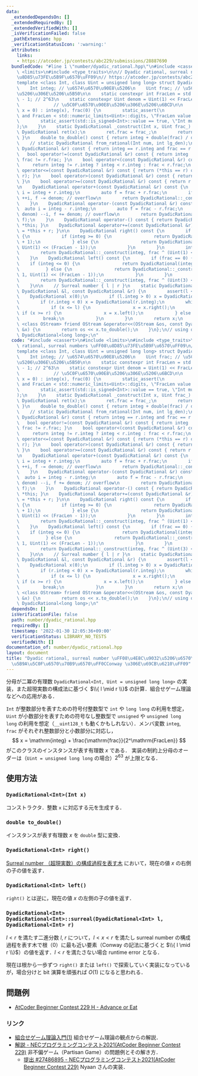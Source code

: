 ```yaml
---
data:
  _extendedDependsOn: []
  _extendedRequiredBy: []
  _extendedVerifiedWith: []
  _isVerificationFailed: false
  _pathExtension: hpp
  _verificationStatusIcon: ':warning:'
  attributes:
    links:
    - https://atcoder.jp/contests/abc229/submissions/28887690
  bundledCode: "#line 1 \"number/dyadic_rational.hpp\"\n#include <cassert>\n#include\
    \ <limits>\n#include <type_traits>\n\n// Dyadic rational, surreal numbers \uFF08\
    \u8D85\u73FE\u5B9F\u6570\uFF09\n// https://atcoder.jp/contests/abc229/submissions/28887690\n\
    template <class Int, class Uint = unsigned long long> struct DyadicRational {\n\
    \    Int integ; // \u6574\u6570\u90E8\u5206\n    Uint frac; // \u5C0F\u6570\u90E8\
    \u5206\u306E\u5206\u5B50\n\n    static constexpr int FracLen = std::numeric_limits<Uint>::digits\
    \ - 1; // 2^63\n    static constexpr Uint denom = Uint(1) << FracLen;        \
    \             // \u5C0F\u6570\u90E8\u5206\u306E\u5206\u6BCD\n\n    DyadicRational(Int\
    \ x = 0) : integ(x), frac(0) {\n        static_assert(\n            0 < FracLen\
    \ and FracLen < std::numeric_limits<Uint>::digits, \"FracLen value error\");\n\
    \        static_assert(std::is_signed<Int>::value == true, \"Int must be signed\"\
    );\n    }\n    static DyadicRational _construct(Int x, Uint frac_) {\n       \
    \ DyadicRational ret(x);\n        ret.frac = frac_;\n        return ret;\n   \
    \ }\n    double to_double() const { return integ + double(frac) / denom; }\n\n\
    \    // static DyadicRational from_rational(Int num, int lg_den);\n    bool operator==(const\
    \ DyadicRational &r) const { return integ == r.integ and frac == r.frac; }\n \
    \   bool operator!=(const DyadicRational &r) const { return integ != r.integ or\
    \ frac != r.frac; }\n    bool operator<(const DyadicRational &r) const {\n   \
    \     return integ != r.integ ? integ < r.integ : frac < r.frac;\n    }\n    bool\
    \ operator<=(const DyadicRational &r) const { return (*this == r) or (*this <\
    \ r); }\n    bool operator>(const DyadicRational &r) const { return r < *this;\
    \ }\n    bool operator>=(const DyadicRational &r) const { return r <= *this; }\n\
    \n    DyadicRational operator+(const DyadicRational &r) const {\n        auto\
    \ i = integ + r.integ;\n        auto f = frac + r.frac;\n        if (f >= denom)\
    \ ++i, f -= denom; // overflow\n        return DyadicRational::_construct(i, f);\n\
    \    }\n    DyadicRational operator-(const DyadicRational &r) const {\n      \
    \  auto i = integ - r.integ;\n        auto f = frac - r.frac;\n        if (f >\
    \ denom) --i, f += denom; // overflow\n        return DyadicRational::_construct(i,\
    \ f);\n    }\n    DyadicRational operator-() const { return DyadicRational() -\
    \ *this; }\n    DyadicRational &operator+=(const DyadicRational &r) { return *this\
    \ = *this + r; }\n\n    DyadicRational right() const {\n        if (frac == 0)\
    \ {\n            if (integ >= 0) {\n                return DyadicRational(integ\
    \ + 1);\n            } else {\n                return DyadicRational::_construct(integ,\
    \ Uint(1) << (FracLen - 1));\n            }\n        }\n        int d = __builtin_ctzll(frac);\n\
    \        return DyadicRational::_construct(integ, frac ^ (Uint(1) << (d - 1)));\n\
    \    }\n    DyadicRational left() const {\n        if (frac == 0) {\n        \
    \    if (integ <= 0) {\n                return DyadicRational(integ - 1);\n  \
    \          } else {\n                return DyadicRational::_construct(integ -\
    \ 1, Uint(1) << (FracLen - 1));\n            }\n        }\n        int d = __builtin_ctzll(frac);\n\
    \        return DyadicRational::_construct(integ, frac ^ (Uint(3) << (d - 1)));\n\
    \    }\n\n    // Surreal number { l | r }\n    static DyadicRational surreal(const\
    \ DyadicRational &l, const DyadicRational &r) {\n        assert(l < r);\n    \
    \    DyadicRational x(0);\n        if (l.integ > 0) x = DyadicRational(l.integ);\n\
    \        if (r.integ < 0) x = DyadicRational(r.integ);\n        while (true) {\n\
    \            if (x <= l) {\n                x = x.right();\n            } else\
    \ if (x >= r) {\n                x = x.left();\n            } else {\n       \
    \         break;\n            }\n        }\n        return x;\n    }\n    template\
    \ <class OStream> friend OStream &operator<<(OStream &os, const DyadicRational\
    \ &x) {\n        return os << x.to_double();\n    }\n};\n// using dyrational =\
    \ DyadicRational<long long>;\n"
  code: "#include <cassert>\n#include <limits>\n#include <type_traits>\n\n// Dyadic\
    \ rational, surreal numbers \uFF08\u8D85\u73FE\u5B9F\u6570\uFF09\n// https://atcoder.jp/contests/abc229/submissions/28887690\n\
    template <class Int, class Uint = unsigned long long> struct DyadicRational {\n\
    \    Int integ; // \u6574\u6570\u90E8\u5206\n    Uint frac; // \u5C0F\u6570\u90E8\
    \u5206\u306E\u5206\u5B50\n\n    static constexpr int FracLen = std::numeric_limits<Uint>::digits\
    \ - 1; // 2^63\n    static constexpr Uint denom = Uint(1) << FracLen;        \
    \             // \u5C0F\u6570\u90E8\u5206\u306E\u5206\u6BCD\n\n    DyadicRational(Int\
    \ x = 0) : integ(x), frac(0) {\n        static_assert(\n            0 < FracLen\
    \ and FracLen < std::numeric_limits<Uint>::digits, \"FracLen value error\");\n\
    \        static_assert(std::is_signed<Int>::value == true, \"Int must be signed\"\
    );\n    }\n    static DyadicRational _construct(Int x, Uint frac_) {\n       \
    \ DyadicRational ret(x);\n        ret.frac = frac_;\n        return ret;\n   \
    \ }\n    double to_double() const { return integ + double(frac) / denom; }\n\n\
    \    // static DyadicRational from_rational(Int num, int lg_den);\n    bool operator==(const\
    \ DyadicRational &r) const { return integ == r.integ and frac == r.frac; }\n \
    \   bool operator!=(const DyadicRational &r) const { return integ != r.integ or\
    \ frac != r.frac; }\n    bool operator<(const DyadicRational &r) const {\n   \
    \     return integ != r.integ ? integ < r.integ : frac < r.frac;\n    }\n    bool\
    \ operator<=(const DyadicRational &r) const { return (*this == r) or (*this <\
    \ r); }\n    bool operator>(const DyadicRational &r) const { return r < *this;\
    \ }\n    bool operator>=(const DyadicRational &r) const { return r <= *this; }\n\
    \n    DyadicRational operator+(const DyadicRational &r) const {\n        auto\
    \ i = integ + r.integ;\n        auto f = frac + r.frac;\n        if (f >= denom)\
    \ ++i, f -= denom; // overflow\n        return DyadicRational::_construct(i, f);\n\
    \    }\n    DyadicRational operator-(const DyadicRational &r) const {\n      \
    \  auto i = integ - r.integ;\n        auto f = frac - r.frac;\n        if (f >\
    \ denom) --i, f += denom; // overflow\n        return DyadicRational::_construct(i,\
    \ f);\n    }\n    DyadicRational operator-() const { return DyadicRational() -\
    \ *this; }\n    DyadicRational &operator+=(const DyadicRational &r) { return *this\
    \ = *this + r; }\n\n    DyadicRational right() const {\n        if (frac == 0)\
    \ {\n            if (integ >= 0) {\n                return DyadicRational(integ\
    \ + 1);\n            } else {\n                return DyadicRational::_construct(integ,\
    \ Uint(1) << (FracLen - 1));\n            }\n        }\n        int d = __builtin_ctzll(frac);\n\
    \        return DyadicRational::_construct(integ, frac ^ (Uint(1) << (d - 1)));\n\
    \    }\n    DyadicRational left() const {\n        if (frac == 0) {\n        \
    \    if (integ <= 0) {\n                return DyadicRational(integ - 1);\n  \
    \          } else {\n                return DyadicRational::_construct(integ -\
    \ 1, Uint(1) << (FracLen - 1));\n            }\n        }\n        int d = __builtin_ctzll(frac);\n\
    \        return DyadicRational::_construct(integ, frac ^ (Uint(3) << (d - 1)));\n\
    \    }\n\n    // Surreal number { l | r }\n    static DyadicRational surreal(const\
    \ DyadicRational &l, const DyadicRational &r) {\n        assert(l < r);\n    \
    \    DyadicRational x(0);\n        if (l.integ > 0) x = DyadicRational(l.integ);\n\
    \        if (r.integ < 0) x = DyadicRational(r.integ);\n        while (true) {\n\
    \            if (x <= l) {\n                x = x.right();\n            } else\
    \ if (x >= r) {\n                x = x.left();\n            } else {\n       \
    \         break;\n            }\n        }\n        return x;\n    }\n    template\
    \ <class OStream> friend OStream &operator<<(OStream &os, const DyadicRational\
    \ &x) {\n        return os << x.to_double();\n    }\n};\n// using dyrational =\
    \ DyadicRational<long long>;\n"
  dependsOn: []
  isVerificationFile: false
  path: number/dyadic_rational.hpp
  requiredBy: []
  timestamp: '2022-01-30 12:05:36+09:00'
  verificationStatus: LIBRARY_NO_TESTS
  verifiedWith: []
documentation_of: number/dyadic_rational.hpp
layout: document
title: "Dyadic rational, surreal number \uFF08\u4E8C\u9032\u5206\u6570\u30FB\u56FA\
  \u5B9A\u5C0F\u6570\u70B9\u6570\uFF0CConway \u306E\u69CB\u6210\uFF09"
---
```


分母が二冪の有理数 `DyadicRational<Int, Uint = unsigned long long>` の実装，また超現実数の構成法に基づく $\\{ l \mid r \\}$ の計算．組合せゲーム理論などへの応用がある．

`Int` が整数部分を表すための符号付整数型で `int` や `long long` の利用を想定，`Uint` が小数部分を表すための符号なし整数型で `unsigned` や `unsigned long long` の利用を想定（`__uint128_t` も動くかもしれない）．メンバ変数 `integ`, `frac` がそれぞれ整数部分と小数部分に対応し，
$$
x = \mathrm{integ} + \frac{\mathrm{frac}}{2^\mathrm{FracLen}}
$$
がこのクラスのインスタンスが表す有理数 $x$ である．
実装の制約上分母のオーダーは（`Uint = unsigned long long` の場合）$2^{63}$ が上限となる．

## 使用方法

### `DyadicRational<Int>(Int x)`

コンストラクタ．整数 `x` に対応する元を生成する．

### `double to_double()`

インスタンスが表す有理数 $x$ を `double` 型に変換．

### `DyadicRational<Int> right()`

[Surreal number （超現実数）の構成過程を表す木](https://en.wikipedia.org/wiki/Surreal_number#/media/File:Surreal_number_tree.svg) において，現在の値 $x$ の右側の子の値を返す．

### `DyadicRational<Int> left()`

`right()` とは逆に，現在の値 $x$ の左側の子の値を返す．

### `DyadicRational<Int> DyadicRational<Int>::surreal(DyadicRational<Int> l, DyadicRational<Int> r)`

$l < r$ を満たす二進分数 $l$, $r$ について，$l < x < r$ を満たし surreal number の構成過程を表す木で根（$0$）に最も近い要素（Conway の記法に基づくと $\\{ l \mid r \\}$）の値を返す．$l < r$ を満たさない場合 runtime error となる．

現在は根から一歩ずつ `right()` または `left()` で探索していく実装になっているが，場合分けと bit 演算を頑張れば $O(1)$ になると思われる．

## 問題例

- [AtCoder Beginner Contest 229 H - Advance or Eat](https://atcoder.jp/contests/abc229/tasks/abc229_h)

### リンク

- [組合せゲーム理論入門(1)](http://www.ivis.co.jp/text/20111102.pdf) 組合せゲーム理論の観点からの解説．
- [解説 - NECプログラミングコンテスト2021(AtCoder Beginner Contest 229)](https://atcoder.jp/contests/abc229/editorial/2977) 非不偏ゲーム（Partisan Game）の問題例とその解き方．
  - [提出 #27486895 - NECプログラミングコンテスト2021(AtCoder Beginner Contest 229)](https://atcoder.jp/contests/abc229/submissions/27486895) Nyaan さんの実装．

